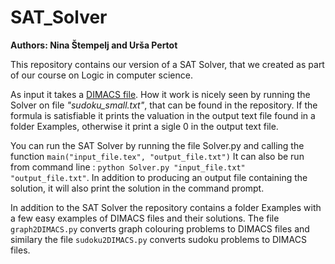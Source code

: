# SAT_Solver
**Authors: Nina Štempelj and Urša Pertot**

This repository contains our version of a SAT Solver, that we created as part of our course on Logic in computer science.

As input it takes a [DIMACS file](http://people.sc.fsu.edu/~jburkardt/data/cnf/cnf.html). How it work is nicely seen by running the Solver on file _"sudoku_small.txt"_, that can be found in the repository.
If the formula is satisfiable it prints the valuation in the output text file found in a folder Examples, otherwise it print a sigle 0 in the output text file.

You can run the SAT Solver by running the file Solver.py and calling the function `main("input_file.tex", "output_file.txt")`
It can also be run from command line : `python Solver.py "input_file.txt" "output_file.txt"`. In addition to producing an output file containing the solution, it will also print the solution in the command prompt.

In addition to the SAT Solver the repository contains a folder Examples with a few easy examples of DIMACS files and their solutions. The file `graph2DIMACS.py` converts graph colouring problems to DIMACS files and similary the file `sudoku2DIMACS.py` converts sudoku problems to DIMACS files.
